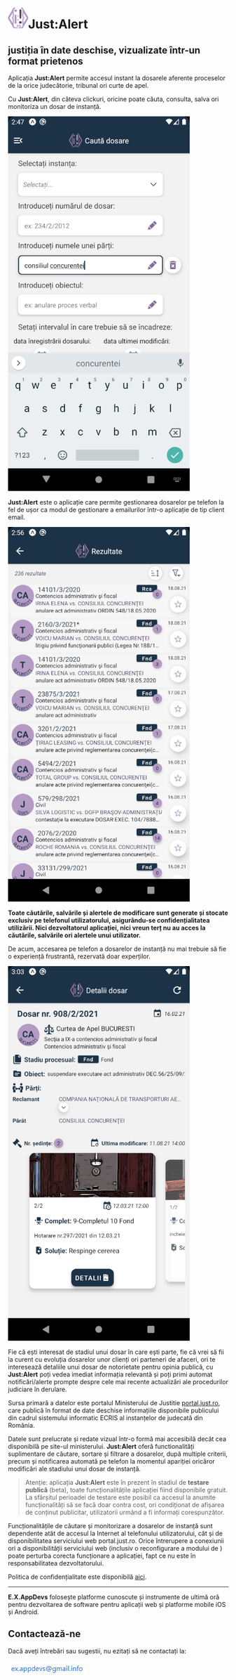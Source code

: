 # ![](assets/20210819_150430_favicon.png)Just:Alert

## justiția în date deschise, vizualizate într-un format prietenos

Aplicația **Just:Alert** permite accesul instant la dosarele aferente proceselor de la orice judecătorie, tribunal ori curte de apel.

Cu **Just:Alert**, din câteva clickuri, oricine poate căuta, consulta, salva ori monitoriza un dosar de instanță.


![](assets/20210819_152011_find_party.png)

**Just:Alert** este o aplicație care permite gestionarea dosarelor pe telefon la fel de ușor ca modul de gestionare a emailurilor într-o aplicație de tip client email.


![](assets/20210819_152022_find_results.png)

**Toate căutările, salvările și alertele de modificare sunt generate și stocate exclusiv pe telefonul utilizatorului, asigurându-se confidențialitatea utilizării. Nici dezvoltatorul aplicației, nici vreun terț nu au acces la căutările, salvările ori alertele unui utilizator.**

De acum, accesarea pe telefon a dosarelor de instanță nu mai trebuie să fie o experiență frustrantă, rezervată doar experților.


![](assets/20210819_152038_case_details.png)

Fie că ești interesat de stadiul unui dosar în care ești parte, fie că vrei să fii la curent cu evoluția dosarelor unor clienți ori parteneri de afaceri, ori te interesează detaliile unui dosar de notorietate pentru opinia publică, cu **Just:Alert** poți vedea imediat informația relevantă și poți primi automat notificări/alerte prompte despre cele mai recente actualizări ale procedurilor judiciare în derulare.

Sursa primară a datelor este portalul Ministerului de Justitie [portal.just.ro](http://portal.just.ro/SitePages/acasa.aspx), care publică în format de date deschise informațiile disponibile publicului din cadrul sistemului informatic ECRIS al instanțelor de judecată din România.

Datele sunt prelucrate și redate vizual într-o formă mai accesibilă decât cea disponibilă pe site-ul ministerului. **Just:Alert** oferă functionalități suplimentare de căutare, sortare și filtrare a dosarelor, după multiple criterii, precum și notificarea automată pe telefon la momentul apariției oricăror modificări ale stadiului unui dosar de instanță.

> Atenție: aplicația **Just:Alert** este în prezent în stadiul de **testare publică** (beta), toate funcționalitățile aplicației fiind disponibile gratuit. La sfârșitul perioadei de testare este posibil ca accesul la anumite funcționalități să se facă doar contra cost, ori condiționat de afișarea de conținut publicitar, utilizatorii urmând a fi informați corespunzător.

Funcționalitățile de căutare și monitorizare a dosarelor de instanță sunt dependente atât de accesul la Internet al telefonului utilizatorului, cât și de disponibilitatea serviciului web portal.just.ro. Orice întrerupere a conexiunii ori a disponibilității serviciului web (inclusiv o reconfigurare a modului de ) poate perturba corecta funcționare a aplicației, fapt ce nu este în responsabilitatea dezvoltatorului.

Politica de confidențialitate este disponibilă [aici](privacy.md).

---

**E.X.AppDevs** folosește platforme cunoscute și instrumente de ultimă oră pentru dezvoltarea de software pentru aplicații web și platforme mobile iOS și Android.

## Contactează-ne

Dacă aveți întrebări sau sugestii, nu ezitați să ne contactați la:

![](assets/20210819_141334_ex.png)
